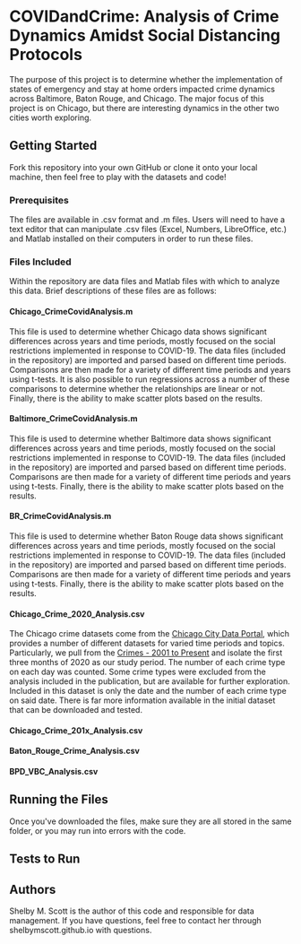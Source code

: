 # COVIDandCrime: Analysis of Crime Dynamics Amidst Social Distancing Protocols

The purpose of this project is to determine whether the implementation of states of emergency and stay at home orders impacted crime dynamics across Baltimore, Baton Rouge, and Chicago. The major focus of this project is on Chicago, but there are interesting dynamics in the other two cities worth exploring.

## Getting Started
Fork this repository into your own GitHub or clone it onto your local machine, then feel free to play with the datasets and code!

### Prerequisites
The files are available in .csv format and .m files. Users will need to have a text editor that can manipulate .csv files (Excel, Numbers, LibreOffice, etc.) and Matlab installed on their computers in order to run these files.

### Files Included
Within the repository are data files and Matlab files with which to analyze this data. Brief descriptions of these files are as follows:

#### Chicago_CrimeCovidAnalysis.m
This file is used to determine whether Chicago data shows significant differences across years and time periods, mostly focused on the social restrictions implemented in response to COVID-19. The data files (included in the repository) are imported and parsed based on different time periods. Comparisons are then made for a variety of different time periods and years using t-tests. It is also possible to run regressions across a number of these comparisons to determine whether the relationships are linear or not. Finally, there is the ability to make scatter plots based on the results.

#### Baltimore_CrimeCovidAnalysis.m
This file is used to determine whether Baltimore data shows significant differences across years and time periods, mostly focused on the social restrictions implemented in response to COVID-19. The data files (included in the repository) are imported and parsed based on different time periods. Comparisons are then made for a variety of different time periods and years using t-tests. Finally, there is the ability to make scatter plots based on the results.

#### BR_CrimeCovidAnalysis.m
This file is used to determine whether Baton  Rouge data shows significant differences across years and time periods, mostly focused on the social restrictions implemented in response to COVID-19. The data files (included in the repository) are imported and parsed based on different time periods. Comparisons are then made for a variety of different time periods and years using t-tests. Finally, there is the ability to make scatter plots based on the results.

#### Chicago_Crime_2020_Analysis.csv
The Chicago crime datasets come from the [Chicago City Data Portal](https://data.cityofchicago.org/), which provides a number of different datasets for varied time periods and topics. Particularly, we pull from the [Crimes - 2001 to Present](https://data.cityofchicago.org/Public-Safety/Crimes-2001-to-Present/ijzp-q8t2) and isolate the first three months of 2020 as our study period. The number of each crime type on each day was counted. Some crime types were excluded from the analysis included in the publication, but are available for further exploration. Included in this dataset is only the date and the number of each crime type on said date. There is far more information available in the initial dataset that can be downloaded and tested.

#### Chicago_Crime_201x_Analysis.csv

#### Baton_Rouge_Crime_Analysis.csv

#### BPD_VBC_Analysis.csv


## Running the Files
Once you've downloaded the files, make sure they are all stored in the same folder, or you may run into errors with the code.

## Tests to Run

## Authors
Shelby M. Scott is the author of this code and responsible for data management. If you have questions, feel free to contact her through shelbymscott.github.io with questions.
